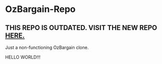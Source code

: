 # OzBargain-Repo
## THIS REPO IS OUTDATED. VISIT THE NEW REPO [HERE.](https://github.com/TheOzBargainer/OzBargain-Ultimate-Repo)
Just a non-functioning OzBargain clone.

HELLO WORLD!!!